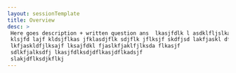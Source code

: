 ```yaml
---
layout: sessionTemplate
title: Overview 
desc: >
 Here goes description + written question ans  lkasjfdlk l asdklfljslkad fklsf jkllasdjfk safjdas fjsklf jkldfjlk
 klsjfd lajf kldsjflkas jfklasdjflk sdjflk jflksjf skdfjsd lakfjaskl dflksajflkas flkdasjflkdsjflksadjf
 lkfjaskldfjlksajf lksajfdkl fjaslkfjaklfjlksda flkasjf
 sdlkfjalksdfj lkasjfdlksdjdflkasjdflkadsjf
 slakjdflksdjkflkj
---
```


